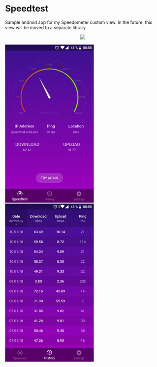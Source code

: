 # Speedtest

Sample android app for my Speedometer custom view. In the future, this view will be moved to a separate library.

<p align="center">
<a href="https://play.google.com/store/apps/details?id=ua.dev.krava.speedtest">
<img src="https://cdn.rawgit.com/steverichey/google-play-badge-svg/master/img/en_get.svg" width="50%">
</a>
</p>

<img src="screenshots/screen-1.jpg" width="288" height="512"> <img src="screenshots/screen-2.jpg" width="288" height="512">
